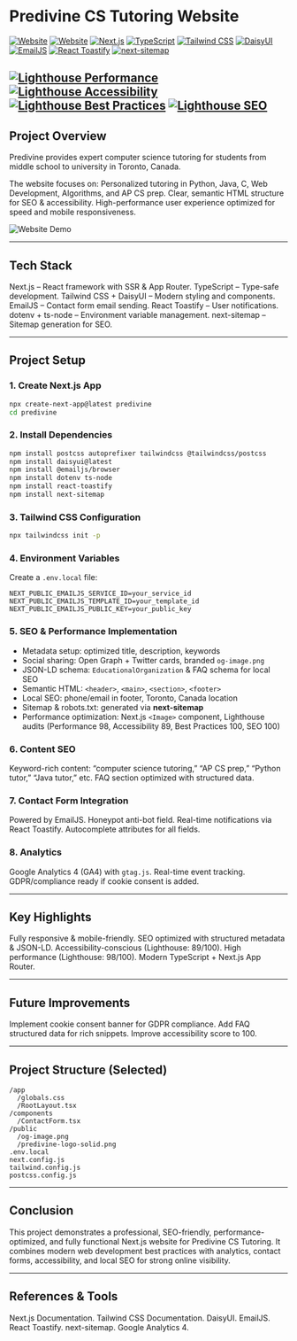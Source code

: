 # Predivine CS Tutoring Website

[![Website](https://img.shields.io/badge/Website-predivine.com-blue)](https://predivine.com) [![Website](https://img.shields.io/badge/Website-www.predivine.com-blue)](https://www.predivine.com) [![Next.js](https://img.shields.io/badge/Next.js-black?logo=next.js)](https://nextjs.org/) [![TypeScript](https://img.shields.io/badge/TypeScript-blue?logo=typescript)](https://www.typescriptlang.org/) [![Tailwind CSS](https://img.shields.io/badge/Tailwind_CSS-blue?logo=tailwind-css)](https://tailwindcss.com/) [![DaisyUI](https://img.shields.io/badge/DaisyUI-purple)](https://daisyui.com/) [![EmailJS](https://img.shields.io/badge/EmailJS-orange)](https://www.emailjs.com/) [![React Toastify](https://img.shields.io/badge/React_Toastify-pink)](https://fkhadra.github.io/react-toastify/) [![next-sitemap](https://img.shields.io/badge/Next_Sitemap-green)](https://www.npmjs.com/package/next-sitemap)

## [![Lighthouse Performance](https://img.shields.io/badge/Performance-98-green)]() [![Lighthouse Accessibility](https://img.shields.io/badge/Accessibility-89-yellow)]() [![Lighthouse Best Practices](https://img.shields.io/badge/Best_Practices-100-green)]() [![Lighthouse SEO](https://img.shields.io/badge/SEO-100-green)]()

## Project Overview

Predivine provides expert computer science tutoring for students from middle school to university in Toronto, Canada.

The website focuses on: Personalized tutoring in Python, Java, C, Web Development, Algorithms, and AP CS prep. Clear, semantic HTML structure for SEO & accessibility. High-performance user experience optimized for speed and mobile responsiveness.

![Website Demo](./public/demo.gif)

---

## Tech Stack

Next.js – React framework with SSR & App Router.
TypeScript – Type-safe development.
Tailwind CSS + DaisyUI – Modern styling and components.
EmailJS – Contact form email sending.
React Toastify – User notifications.
dotenv + ts-node – Environment variable management.
next-sitemap – Sitemap generation for SEO.

---

## Project Setup

### 1. Create Next.js App

```bash
npx create-next-app@latest predivine
cd predivine
```

### 2. Install Dependencies

```bash
npm install postcss autoprefixer tailwindcss @tailwindcss/postcss
npm install daisyui@latest
npm install @emailjs/browser
npm install dotenv ts-node
npm install react-toastify
npm install next-sitemap
```

### 3. Tailwind CSS Configuration

```bash
npx tailwindcss init -p
```

### 4. Environment Variables

Create a `.env.local` file:

```env
NEXT_PUBLIC_EMAILJS_SERVICE_ID=your_service_id
NEXT_PUBLIC_EMAILJS_TEMPLATE_ID=your_template_id
NEXT_PUBLIC_EMAILJS_PUBLIC_KEY=your_public_key
```

### 5. SEO & Performance Implementation

- Metadata setup: optimized title, description, keywords
- Social sharing: Open Graph + Twitter cards, branded `og-image.png`
- JSON-LD schema: `EducationalOrganization` & FAQ schema for local SEO
- Semantic HTML: `<header>`, `<main>`, `<section>`, `<footer>`
- Local SEO: phone/email in footer, Toronto, Canada location
- Sitemap & robots.txt: generated via **next-sitemap**
- Performance optimization: Next.js `<Image>` component, Lighthouse audits (Performance 98, Accessibility 89, Best Practices 100, SEO 100)

### 6. Content SEO

Keyword-rich content: “computer science tutoring,” “AP CS prep,” “Python tutor,” “Java tutor,” etc. FAQ section optimized with structured data.

### 7. Contact Form Integration

Powered by EmailJS. Honeypot anti-bot field. Real-time notifications via React Toastify. Autocomplete attributes for all fields.

### 8. Analytics

Google Analytics 4 (GA4) with `gtag.js`. Real-time event tracking. GDPR/compliance ready if cookie consent is added.

---

## Key Highlights

Fully responsive & mobile-friendly. SEO optimized with structured metadata & JSON-LD. Accessibility-conscious (Lighthouse: 89/100). High performance (Lighthouse: 98/100). Modern TypeScript + Next.js App Router.

---

## Future Improvements

Implement cookie consent banner for GDPR compliance. Add FAQ structured data for rich snippets. Improve accessibility score to 100.

---

## Project Structure (Selected)

```
/app
  /globals.css
  /RootLayout.tsx
/components
  /ContactForm.tsx
/public
  /og-image.png
  /predivine-logo-solid.png
.env.local
next.config.js
tailwind.config.js
postcss.config.js
```

---

## Conclusion

This project demonstrates a professional, SEO-friendly, performance-optimized, and fully functional Next.js website for Predivine CS Tutoring. It combines modern web development best practices with analytics, contact forms, accessibility, and local SEO for strong online visibility.

---

## References & Tools

Next.js Documentation. Tailwind CSS Documentation. DaisyUI. EmailJS. React Toastify. next-sitemap. Google Analytics 4.
